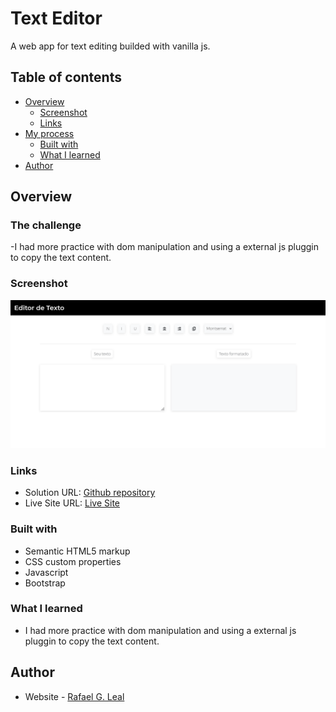# Text Editor
A web app for text editing builded with vanilla js.

## Table of contents

- [Overview](#overview)
  - [Screenshot](#screenshot)
  - [Links](#links)
- [My process](#my-process)
  - [Built with](#built-with)
  - [What I learned](#what-i-learned)
- [Author](#author)

## Overview

### The challenge

-I had more practice with dom manipulation and using a external js pluggin to copy the text content.

### Screenshot

![](./screenshot.png)

### Links

- Solution URL: [Github repository](https://github.com/RafaelGLeal/Text-Editor)
- Live Site URL: [Live Site](https://github.com/RafaelGLeal/Text-Editor)

### Built with

- Semantic HTML5 markup
- CSS custom properties
- Javascript
- Bootstrap

### What I learned

- I had more practice with dom manipulation and using a external js pluggin to copy the text content.

## Author

- Website - [Rafael G. Leal](https://github.com/RafaelGLeal)
